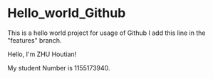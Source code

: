 # Hello_world_Github
This is a hello world project for usage of Github
I add this line in the "features" branch.

Hello, I'm ZHU Houtian!

My student Number is 1155173940.
